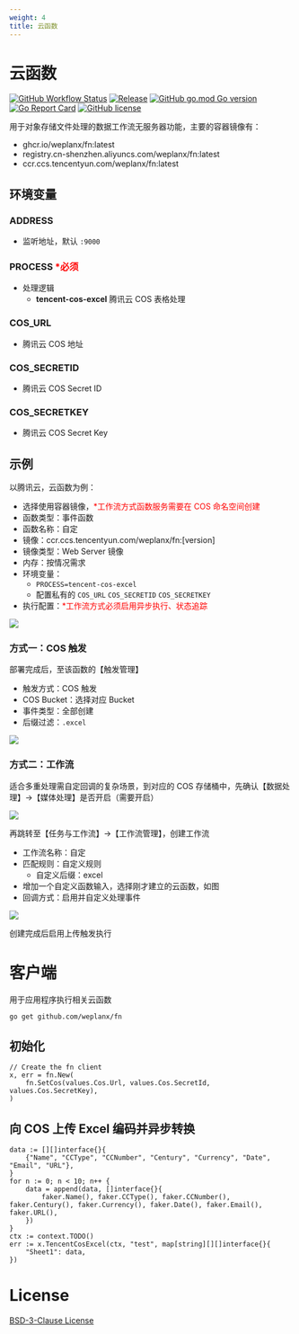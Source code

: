 ```yaml
---
weight: 4
title: 云函数
---
```


# 云函数

[![GitHub Workflow Status](https://img.shields.io/github/actions/workflow/status/weplanx/fn/release.yml?label=release&style=flat-square)](https://github.com/weplanx/fn/actions/workflows/release.yml)
[![Release](https://img.shields.io/github/v/release/weplanx/fn.svg?style=flat-square&include_prereleases)](https://github.com/weplanx/fn/releases)
[![GitHub go.mod Go version](https://img.shields.io/github/go-mod/go-version/weplanx/fn?style=flat-square)](https://github.com/weplanx/fn)
[![Go Report Card](https://goreportcard.com/badge/github.com/weplanx/fn?style=flat-square)](https://goreportcard.com/report/github.com/weplanx/fn)
[![GitHub license](https://img.shields.io/github/license/weplanx/fn?style=flat-square)](https://raw.githubusercontent.com/weplanx/fn/main/LICENSE)

用于对象存储文件处理的数据工作流无服务器功能，主要的容器镜像有：

- ghcr.io/weplanx/fn:latest
- registry.cn-shenzhen.aliyuncs.com/weplanx/fn:latest
- ccr.ccs.tencentyun.com/weplanx/fn:latest

## 环境变量

### ADDRESS

- 监听地址，默认 `:9000`

### PROCESS <font color="red">*必须</font>

- 处理逻辑
  - **tencent-cos-excel** 腾讯云 COS 表格处理

### COS_URL

- 腾讯云 COS 地址

### COS_SECRETID

- 腾讯云 COS Secret ID

### COS_SECRETKEY

- 腾讯云 COS Secret Key

## 示例

以腾讯云，云函数为例：

- 选择使用容器镜像，<font color="red">*工作流方式函数服务需要在 COS 命名空间创建</font>
- 函数类型：事件函数
- 函数名称：自定
- 镜像：ccr.ccs.tencentyun.com/weplanx/fn:[version]
- 镜像类型：Web Server 镜像
- 内存：按情况需求
- 环境变量：
  - `PROCESS=tencent-cos-excel`
  - 配置私有的 `COS_URL` `COS_SECRETID` `COS_SECRETKEY`
- 执行配置：<font color="red">*工作流方式必须启用异步执行、状态追踪</font> 

![](/images/extend/fn.png)

### 方式一：COS 触发

部署完成后，至该函数的【触发管理】

- 触发方式：COS 触发
- COS Bucket：选择对应 Bucket
- 事件类型：全部创建
- 后缀过滤：`.excel`

![](/images/extend/fn-trigger.png)

### 方式二：工作流

适合多重处理需自定回调的复杂场景，到对应的 COS 存储桶中，先确认【数据处理】->【媒体处理】是否开启（需要开启）

![](/images/extend/fn-cos-ci.png)

再跳转至【任务与工作流】->【工作流管理】，创建工作流

- 工作流名称：自定
- 匹配规则：自定义规则
  - 自定义后缀：excel
- 增加一个自定义函数输入，选择刚才建立的云函数，如图
- 回调方式：启用并自定义处理事件

![](/images/extend/workflow.png)

创建完成后启用上传触发执行

# 客户端

用于应用程序执行相关云函数

```shell
go get github.com/weplanx/fn
```

## 初始化

```golang
// Create the fn client
x, err = fn.New(
    fn.SetCos(values.Cos.Url, values.Cos.SecretId, values.Cos.SecretKey),
)
```

## 向 COS 上传 Excel 编码并异步转换

```golang
data := [][]interface{}{
    {"Name", "CCType", "CCNumber", "Century", "Currency", "Date", "Email", "URL"},
}
for n := 0; n < 10; n++ {
    data = append(data, []interface{}{
        faker.Name(), faker.CCType(), faker.CCNumber(), faker.Century(), faker.Currency(), faker.Date(), faker.Email(), faker.URL(),
    })
}
ctx := context.TODO()
err := x.TencentCosExcel(ctx, "test", map[string][][]interface{}{
    "Sheet1": data,
})
```


# License

[BSD-3-Clause License](https://github.com/weplanx/fn/blob/main/LICENSE)
